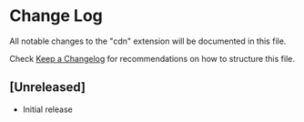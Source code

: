 # Change Log

All notable changes to the "cdn" extension will be documented in this file.

Check [Keep a Changelog](http://keepachangelog.com/) for recommendations on how to structure this file.

## [Unreleased]

- Initial release